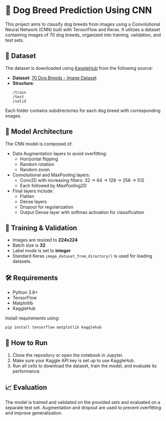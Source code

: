 # 🐶 Dog Breed Prediction Using CNN

This project aims to classify dog breeds from images using a Convolutional Neural Network (CNN) built with TensorFlow and Keras. It utilizes a dataset containing images of 70 dog breeds, organized into training, validation, and test sets.

## 📁 Dataset

The dataset is downloaded using [KaggleHub](https://github.com/KaggleHub/kagglehub) from the following source:

- **Dataset**: [70 Dog Breeds - Image Dataset](https://www.kaggle.com/datasets/gpiosenka/70-dog-breedsimage-data-set)
- **Structure**:
  ```
  /train
  /test
  /valid
  ```

Each folder contains subdirectories for each dog breed with corresponding images.

## 🧠 Model Architecture

The CNN model is composed of:

- Data Augmentation layers to avoid overfitting:
  - Horizontal flipping
  - Random rotation
  - Random zoom
- Convolutional and MaxPooling layers:
  - Conv2D with increasing filters: 32 → 64 → 128 → 256 → 512
  - Each followed by MaxPooling2D
- Final layers include:
  - Flatten
  - Dense layers
  - Dropout for regularization
  - Output Dense layer with softmax activation for classification

## 🧪 Training & Validation

- Images are resized to **224x224**
- Batch size is **32**
- Label mode is set to **integer**
- Standard Keras `image_dataset_from_directory()` is used for loading datasets.

## 🛠️ Requirements

- Python 3.8+
- TensorFlow
- Matplotlib
- KaggleHub

Install requirements using:

```bash
pip install tensorflow matplotlib kagglehub
```

## 🚀 How to Run

1. Clone the repository or open the notebook in Jupyter.
2. Make sure your Kaggle API key is set up to use KaggleHub.
3. Run all cells to download the dataset, train the model, and evaluate its performance.

## 📈 Evaluation

The model is trained and validated on the provided sets and evaluated on a separate test set. Augmentation and dropout are used to prevent overfitting and improve generalization.